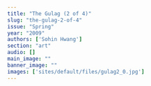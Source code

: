 ```yaml
---
title: "The Gulag (2 of 4)"
slug: "the-gulag-2-of-4"
issue: "Spring"
year: "2009"
authors: ['Sohin Hwang']
section: "art"
audio: []
main_image: ""
banner_image: ""
images: ['sites/default/files/gulag2_0.jpg']
---
```

